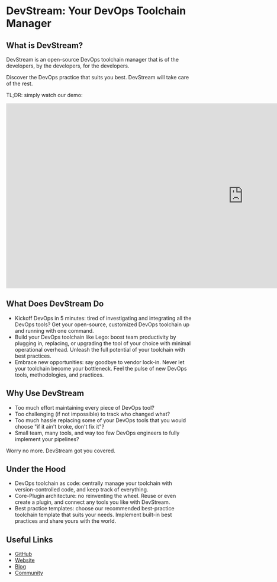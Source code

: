 # DevStream: Your DevOps Toolchain Manager

## What is DevStream?

DevStream is an open-source DevOps toolchain manager that is of the developers, by the developers, for the developers.

Discover the DevOps practice that suits you best. DevStream will take care of the rest.

TL;DR: simply watch our demo:

<div class="video-wrapper">
  <iframe width="1280" height="500" src="https://www.youtube.com/embed/q7TK3vFr1kg" frameborder="0" allowfullscreen></iframe>
</div>

## What Does DevStream Do

- Kickoff DevOps in 5 minutes: tired of investigating and integrating all the DevOps tools? Get your open-source, customized DevOps toolchain up and running with one command.
- Build your DevOps toolchain like Lego: boost team productivity by plugging in, replacing, or upgrading the tool of your choice with minimal operational overhead. Unleash the full potential of your toolchain with best practices.
- Embrace new opportunities: say goodbye to vendor lock-in. Never let your toolchain become your bottleneck. Feel the pulse of new DevOps tools, methodologies, and practices.

## Why Use DevStream

- Too much effort maintaining every piece of DevOps tool?
- Too challenging (if not impossible) to track who changed what?
- Too much hassle replacing some of your DevOps tools that you would choose "if it ain't broke, don't fix it"?
- Small team, many tools, and way too few DevOps engineers to fully implement your pipelines?

Worry no more. DevStream got you covered.

## Under the Hood

- DevOps toolchain as code: centrally manage your toolchain with version-controlled code, and keep track of everything.
- Core-Plugin architecture: no reinventing the wheel. Reuse or even create a plugin, and connect any tools you like with DevStream.
- Best practice templates: choose our recommended best-practice toolchain template that suits your needs. Implement built-in best practices and share yours with the world.

## Useful Links

- [GitHub](https://github.com/devstream-io/devstream)
- [Website](https://www.devstream.io)
- [Blog](https://blog.devstream.io)
- [Community](https://www.devstream.io/community/)

